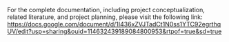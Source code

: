 For the complete documentation, including project conceptualization, related literature, and project planning, please visit the following link:  https://docs.google.com/document/d/1I436xZVJTadCt1N0ss1YTC92egrthqUV/edit?usp=sharing&ouid=114632439189084800953&rtpof=true&sd=true